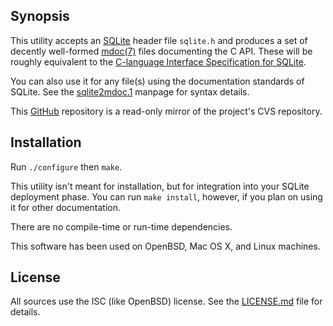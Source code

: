## Synopsis

This utility accepts an [SQLite](https://www.sqlite.org) header file
`sqlite.h` and produces a set of decently well-formed
[mdoc(7)](https://man.openbsd.org/OpenBSD-current/man7/mdoc.7) files
documenting the C API.
These will be roughly equivalent to the [C-language Interface
Specification for SQLite](https://www.sqlite.org/c3ref/intro.html).

You can also use it for any file(s) using the documentation standards of
SQLite.
See the [sqlite2mdoc.1](sqlite2mdoc.1) manpage for syntax details.

This [GitHub](https://www.github.com) repository is a read-only mirror
of the project's CVS repository.

## Installation

Run `./configure` then `make`.

This utility isn't meant for installation, but for integration into your
SQLite deployment phase.  You can run `make install`, however, if you
plan on using it for other documentation.

There are no compile-time or run-time dependencies.

This software has been used on OpenBSD, Mac OS X, and Linux machines.

## License

All sources use the ISC (like OpenBSD) license.
See the [LICENSE.md](LICENSE.md) file for details.
